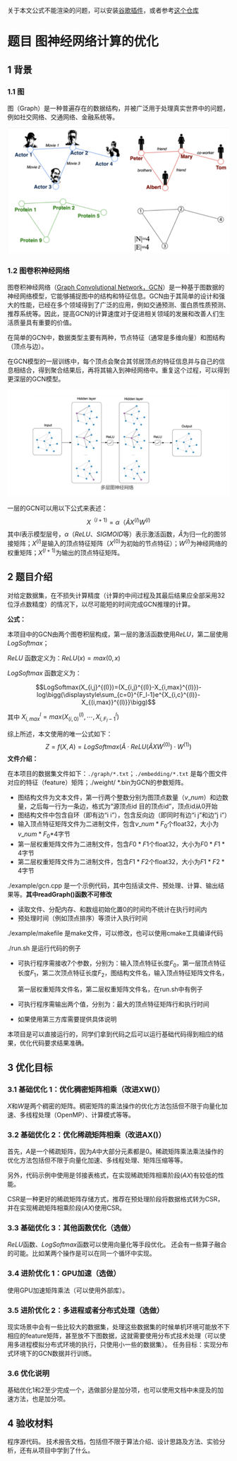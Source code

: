 关于本文公式不能渲染的问题，可以安装[谷歌插件](https://chrome.google.com/webstore/detail/mathjax-plugin-for-github/ioemnmodlmafdkllaclgeombjnmnbima)，或者参考[这个仓库](https://github.com/wgs666/MathJax_Plugin_for_Github)

# 题目  图神经网络计算的优化

## 1 背景

### 1.1  图

图（Graph）是一种普遍存在的数据结构，并被广泛用于处理真实世界中的问题，例如社交网络、交通网络、金融系统等。

<img src="./image/image-20230906163404480.png" alt="image-20230906163404480" style="zoom:50%;" />

### 1.2  图卷积神经网络

图卷积神经网络（[Graph Convolutional Network，GCN](http://arxiv.org/abs/1609.02907)）是一种基于图数据的神经网络模型，它能够捕捉图中的结构和特征信息。GCN由于其简单的设计和强大的性能，已经在多个领域得到了广泛的应用，例如交通预测、蛋白质性质预测、推荐系统等。因此，提高GCN的计算速度对于促进相关领域的发展和改善人们生活质量具有重要的价值。

在简单的GCN中，数据类型主要有两种，节点特征（通常是多维向量）和图结构（顶点与边）。

在GCN模型的一层训练中，每个顶点会聚合其邻居顶点的特征信息并与自己的信息相结合，得到聚合结果后，再将其输入到神经网络中。重复这个过程，可以得到更深层的GCN模型。

<img src="./image/image-20230906164803017.png" alt="image-20230906164803017" style="zoom:50%;" />

一层的GCN可以用以下公式来表述：
$$X^{（l+1)} =\alpha（\hat{A}X^{(l)}W^{(l)}$$
其中$l$表示模型层号，$\alpha$（$ReLU$、$SIGMOID$等）表示激活函数，$\hat{A}$为归一化的图邻接矩阵；$X^{(l)}$是输入的顶点特征矩阵（$X^{(0)}$为初始的节点特征）；$W^{(l)}$为神经网络的权重矩阵；$X^{(l+1)}$为输出的顶点特征矩阵。

## 2  题目介绍

对给定数据集，在不损失计算精度（计算的中间过程及其最后结果应全部采用32位浮点数精度）的情况下，以尽可能短的时间完成GCN推理的计算。

**公式：**

本项目中的GCN由两个图卷积层构成，第一层的激活函数使用$ReLU$，第二层使用$LogSoftmax$；

$ReLU$ 函数定义为：$ReLU(x)=max(0,x)$

$LogSoftmax$ 函数定义为：


$$LogSoftmax(X_{i,j}^{(l)})=(X_{i,j}^{(l)}-X_{i,max}^{(l)})-log\bigg(\displaystyle\sum_{c=0}^{F_l-1}e^{X_{i,c}^{(l)}-X_{(i,max)}^{(l)}}\bigg)$$


其中 $X^{l}_{i,max}=max\big(X^{(l)}_{(i,0)},\cdots,X^{l}_{i,F_l-1}\big)$

综上所述，本文使用的唯一公式如下：
$$Z=f(X,A)=LogSoftmax\bigg(\hat{A} \cdot ReLU\big(\hat{A}XW^{(0)}\big) \cdot W^{(1)}\bigg)$$
**文件介绍：**

在本项目的数据集文件如下：`./graph/*.txt`；`./embedding/*.txt` 是每个图文件对应的特征（feature）矩阵；./weight/ *.bin为GCN的参数矩阵。

-   图结构文件为文本文件，第一行两个整数分别为图顶点数量（$v\_num$）和边数量，之后每一行为一条边，格式为“源顶点id 目的顶点id”，顶点id从0开始
-   图结构文件中包含自环（即有边“i i”），包含反向边（即同时有边“i j”和边“j i”）
-   输入顶点特征矩阵文件为二进制文件，包含$v\_num \ast F_0$个float32，大小为$v\_num \ast F_0$*4字节
-   第一层权重矩阵文件为二进制文件，包含$F0\ast F1$个float32，大小为$F0\ast F1 \ast 4$字节
-   第二层权重矩阵文件为二进制文件，包含$F1\ast F2$个float32，大小为$F1\ast F2\ast 4$字节

./example/gcn.cpp 是一个示例代码，其中包括读文件、预处理、计算、输出结果等。**其中readGraph()函数不可修改**

-   读取文件、分配内存、和数组初始化置0的时间均不统计在执行时间内
-   预处理时间（例如顶点排序）等须计入执行时间

./example/makefile 是make文件，可以修改，也可以使用cmake工具编译代码

./run.sh 是运行代码的例子

-   可执行程序需接收7个参数，分别为：输入顶点特征长度$F_0$，第一层顶点特征长度$F_1$，第二次顶点特征长度$F_2$，图结构文件名，输入顶点特征矩阵文件名，   

    第一层权重矩阵文件名，第二层权重矩阵文件名，在run.sh中有例子

-   可执行程序需输出两个值，分别为：最大的顶点特征矩阵行和执行时间

-   如果使用第三方库需要提供具体说明

本项目是可以直接运行的，同学们拿到代码之后可以运行基础代码得到相应的结果，优化代码要求结果准确。

## 3 优化目标

### 3.1 基础优化 1：优化稠密矩阵相乘（改进XW()）

$X$和$W$是两个稠密的矩阵。稠密矩阵的乘法操作的优化方法包括但不限于向量化加速、多线程处理（OpenMP）、计算模式等等。

### 3.2 基础优化 2：优化稀疏矩阵相乘（改进AX()）

首先，$A$是一个稀疏矩阵，因为$A$中大部分元素都是0。稀疏矩阵乘法乘法操作的优化方法包括但不限于向量化加速、多线程处理、矩阵压缩等等。

另外，代码示例中使用是邻接表格式，在实现稀疏矩阵相乘阶段($AX$)有较低的性能。

CSR是一种更好的稀疏矩阵存储方式，推荐在预处理阶段将数据格式转为CSR，并在实现稀疏矩阵相乘阶段($AX$)使用CSR。

### 3.3 基础优化 3：其他函数优化（选做）

$ReLU$函数、$LogSoftmax$函数可以使用向量化等手段优化。 还会有一些算子融合的可能。比如某两个操作是可以在同一个循环中实现。

### 3.4 进阶优化 1：GPU加速（选做）

使用GPU加速矩阵乘法（可以使用外部库）。

### 3.5 进阶优化 2：多进程或者分布式处理（选做）

现实场景中会有一些比较大的数据集，处理这些数据集的时候单机环境可能放不下相应的feature矩阵，甚至放不下图数据，这就需要使用分布式技术处理（可以使用多进程模拟分布式环境的执行，只使用小一些的数据集）。
任务目标：实现分布式环境下的GCN数据并行训练。

### 3.6 优化说明

基础优化1和2至少完成一个，选做部分是加分项，也可以使用文档中未提及的加速方法，也是加分项。

## 4 验收材料

程序源代码。
技术报告文档，包括但不限于算法介绍、设计思路及方法、实验分析，还有从项目中学到了什么。




